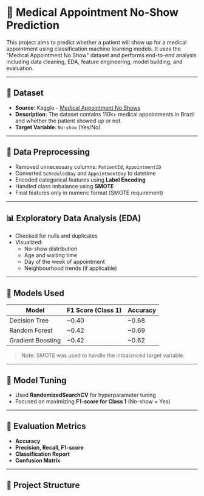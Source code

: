 # 🏥 Medical Appointment No-Show Prediction

This project aims to predict whether a patient will show up for a medical appointment using classification machine learning models. It uses the "Medical Appointment No Show" dataset and performs end-to-end analysis including data cleaning, EDA, feature engineering, model building, and evaluation.

---

## 📂 Dataset

- **Source**: Kaggle – [Medical Appointment No Shows](https://www.kaggle.com/joniarroba/noshowappointments)
- **Description**: The dataset contains 110k+ medical appointments in Brazil and whether the patient showed up or not.
- **Target Variable**: `No-show` (Yes/No)

---

## 🧹 Data Preprocessing

- Removed unnecessary columns: `PatientId`, `AppointmentID`
- Converted `ScheduledDay` and `AppointmentDay` to datetime
- Encoded categorical features using **Label Encoding**
- Handled class imbalance using **SMOTE**
- Final features only in numeric format (SMOTE requirement)

---

## 📊 Exploratory Data Analysis (EDA)

- Checked for nulls and duplicates
- Visualized:
  - No-show distribution
  - Age and waiting time
  - Day of the week of appointment
  - Neighbourhood trends (if applicable)

---

## 🤖 Models Used

| Model               | F1 Score (Class 1) | Accuracy |
|--------------------|--------------------|----------|
| Decision Tree       | ~0.40              | ~0.68    |
| Random Forest       | ~0.42              | ~0.69    |
| Gradient Boosting   | ~0.42              | ~0.62    |

> Note: SMOTE was used to handle the imbalanced target variable.

---

## 🔧 Model Tuning

- Used **RandomizedSearchCV** for hyperparameter tuning
- Focused on maximizing **F1-score for Class 1** (No-show = Yes)

---

## 🧪 Evaluation Metrics

- **Accuracy**
- **Precision, Recall, F1-score**
- **Classification Report**
- **Confusion Matrix**

---

## 📁 Project Structure
